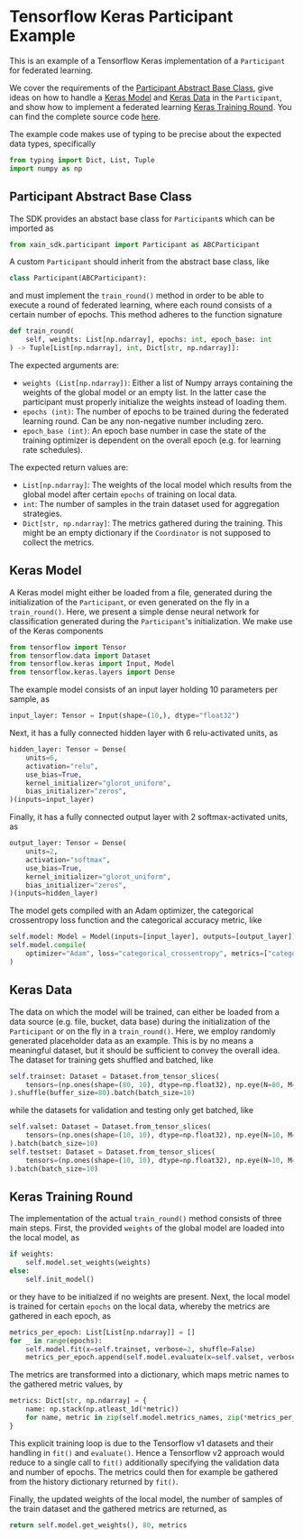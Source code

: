 # Tensorflow Keras Participant Example

This is an example of a Tensorflow Keras implementation of a `Participant` for federated learning.

We cover the requirements of the [Participant Abstract Base Class](#participant-abstract-base-class), give ideas on how to handle a [Keras Model](#keras-model) and [Keras Data](#keras-data) in the `Participant`, and show how to implement a federated learning [Keras Training Round](#keras-training-round). You can find the complete source code [here](https://github.com/xainag/xain-sdk/blob/master/examples/tensorflow_keras/example.py).

The example code makes use of typing to be precise about the expected data types, specifically

```python
from typing import Dict, List, Tuple
import numpy as np
```


## Participant Abstract Base Class

The SDK provides an abstact base class for `Participant`s which can be imported as

```python
from xain_sdk.participant import Participant as ABCParticipant
```

A custom `Participant` should inherit from the abstract base class, like

```python
class Participant(ABCParticipant):
```

and must implement the `train_round()` method in order to be able to execute a round of federated learning, where each round consists of a certain number of epochs. This method adheres to the function signature

```python
def train_round(
    self, weights: List[np.ndarray], epochs: int, epoch_base: int
) -> Tuple[List[np.ndarray], int, Dict[str, np.ndarray]]:
```

The expected arguments are:

- `weights (List[np.ndarray])`: Either a list of Numpy arrays containing the weights of the global model or an empty list. In the latter case the participant must properly initialize the weights instead of loading them.
- `epochs (int)`: The number of epochs to be trained during the federated learning round. Can be any non-negative number including zero.
- `epoch_base (int)`: An epoch base number in case the state of the training optimizer is dependent on the overall epoch (e.g. for learning rate schedules).

The expected return values are:
- `List[np.ndarray]`: The weights of the local model which results from the global model after certain `epochs` of training on local data.
- `int`: The number of samples in the train dataset used for aggregation strategies.
- `Dict[str, np.ndarray]`: The metrics gathered during the training. This might be an empty dictionary if the `Coordinator` is not supposed to collect the metrics.


## Keras Model

A Keras model might either be loaded from a file, generated during the initialization of the `Participant`, or even generated on the fly in a `train_round()`. Here, we present a simple dense neural network for classification generated during the `Participant`'s initialization. We make use of the Keras components

```python
from tensorflow import Tensor
from tensorflow.data import Dataset
from tensorflow.keras import Input, Model
from tensorflow.keras.layers import Dense
```

The example model consists of an input layer holding 10 parameters per sample, as

```python
input_layer: Tensor = Input(shape=(10,), dtype="float32")
```

Next, it has a fully connected hidden layer with 6 relu-activated units, as

```python
hidden_layer: Tensor = Dense(
    units=6,
    activation="relu",
    use_bias=True,
    kernel_initializer="glorot_uniform",
    bias_initializer="zeros",
)(inputs=input_layer)
```

Finally, it has a fully connected output layer with 2 softmax-activated units, as

```python
output_layer: Tensor = Dense(
    units=2,
    activation="softmax",
    use_bias=True,
    kernel_initializer="glorot_uniform",
    bias_initializer="zeros",
)(inputs=hidden_layer)
```

The model gets compiled with an Adam optimizer, the categorical crossentropy loss function and the categorical accuracy metric, like

```python
self.model: Model = Model(inputs=[input_layer], outputs=[output_layer])
self.model.compile(
    optimizer="Adam", loss="categorical_crossentropy", metrics=["categorical_accuracy"]
)
```


## Keras Data

The data on which the model will be trained, can either be loaded from a data source (e.g. file, bucket, data base) during the initialization of the `Participant` or on the fly in a `train_round()`. Here, we employ randomly generated placeholder data as an example. This is by no means a meaningful dataset, but it should be sufficient to convey the overall idea. The dataset for training gets shuffled and batched, like

```python
self.trainset: Dataset = Dataset.from_tensor_slices(
    tensors=(np.ones(shape=(80, 10), dtype=np.float32), np.eye(N=80, M=10, dtype=np.float32))
).shuffle(buffer_size=80).batch(batch_size=10)
```

while the datasets for validation and testing only get batched, like

```python
self.valset: Dataset = Dataset.from_tensor_slices(
    tensors=(np.ones(shape=(10, 10), dtype=np.float32), np.eye(N=10, M=10, dtype=np.float32))
).batch(batch_size=10)
self.testset: Dataset = Dataset.from_tensor_slices(
    tensors=(np.ones(shape=(10, 10), dtype=np.float32), np.eye(N=10, M=10, dtype=np.float32))
).batch(batch_size=10)
```


## Keras Training Round

The implementation of the actual `train_round()` method consists of three main steps. First, the provided `weights` of the global model are loaded into the local model, as

```python
if weights:
    self.model.set_weights(weights)
else:
    self.init_model()
```

or they have to be initialzed if no weights are present. Next, the local model is trained for certain `epochs` on the local data, whereby the metrics are gathered in each epoch, as

```python
metrics_per_epoch: List[List[np.ndarray]] = []
for _ in range(epochs):
    self.model.fit(x=self.trainset, verbose=2, shuffle=False)
    metrics_per_epoch.append(self.model.evaluate(x=self.valset, verbose=0))
```

The metrics are transformed into a dictionary, which maps metric names to the gathered metric values, by

```python
metrics: Dict[str, np.ndarray] = {
    name: np.stack(np.atleast_1d(*metric))
    for name, metric in zip(self.model.metrics_names, zip(*metrics_per_epoch))
}
```

This explicit training loop is due to the Tensorflow v1 datasets and their handling in `fit()` and `evaluate()`. Hence a Tensorflow v2 approach would reduce to a single call to `fit()` additionally specifying the validation data and number of epochs. The metrics could then for example be gathered from the history dictionary returned by `fit()`.

Finally, the updated weights of the local model, the number of samples of the train dataset and the gathered metrics are returned, as

```python
return self.model.get_weights(), 80, metrics
```
